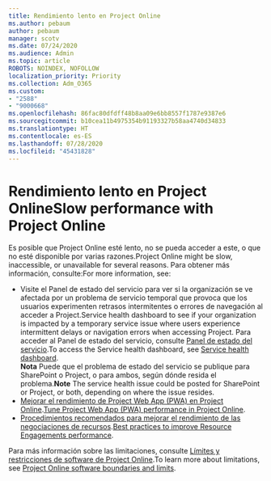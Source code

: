 ```yaml
---
title: Rendimiento lento en Project Online
ms.author: pebaum
author: pebaum
manager: scotv
ms.date: 07/24/2020
ms.audience: Admin
ms.topic: article
ROBOTS: NOINDEX, NOFOLLOW
localization_priority: Priority
ms.collection: Adm_O365
ms.custom:
- "2588"
- "9000668"
ms.openlocfilehash: 86fac80dfdff48b8aa09e6bb8557f1787e9387e6
ms.sourcegitcommit: b10cea11b4975354b91193327b58aa4740d34833
ms.translationtype: HT
ms.contentlocale: es-ES
ms.lasthandoff: 07/28/2020
ms.locfileid: "45431828"
---
```

# <a name="slow-performance-with-project-online"></a><span data-ttu-id="841a4-102">Rendimiento lento en Project Online</span><span class="sxs-lookup"><span data-stu-id="841a4-102">Slow performance with Project Online</span></span>

<span data-ttu-id="841a4-103">Es posible que Project Online esté lento, no se pueda acceder a este, o que no esté disponible por varias razones.</span><span class="sxs-lookup"><span data-stu-id="841a4-103">Project Online might be slow, inaccessible, or unavailable for several reasons.</span></span> <span data-ttu-id="841a4-104">Para obtener más información, consulte:</span><span class="sxs-lookup"><span data-stu-id="841a4-104">For more information, see:</span></span>

- <span data-ttu-id="841a4-105">Visite el Panel de estado del servicio para ver si la organización se ve afectada por un problema de servicio temporal que provoca que los usuarios experimenten retrasos intermitentes o errores de navegación al acceder a Project.</span><span class="sxs-lookup"><span data-stu-id="841a4-105">Service health dashboard to see if your organization is impacted by a temporary service issue where users experience intermittent delays or navigation errors when accessing Project.</span></span> <span data-ttu-id="841a4-106">Para acceder al Panel de estado del servicio, consulte [Panel de estado del servicio](https://admin.microsoft.com/AdminPortal/Home#/servicehealth).</span><span class="sxs-lookup"><span data-stu-id="841a4-106">To access the Service health dashboard, see [Service health dashboard](https://admin.microsoft.com/AdminPortal/Home#/servicehealth).</span></span></br>
    <span data-ttu-id="841a4-107">**Nota** Puede que el problema de estado del servicio se publique para SharePoint o Project, o para ambos, según dónde resida el problema.</span><span class="sxs-lookup"><span data-stu-id="841a4-107">**Note**  The service health issue could be posted for SharePoint or Project, or both, depending on where the issue resides.</span></span>
- <span data-ttu-id="841a4-108">[Mejorar el rendimiento de Project Web App (PWA) en Project Online](https://docs.microsoft.com/projectonline/tune-project-online-performance).</span><span class="sxs-lookup"><span data-stu-id="841a4-108">[Tune Project Web App (PWA) performance in Project Online](https://docs.microsoft.com/projectonline/tune-project-online-performance).</span></span>
- <span data-ttu-id="841a4-109">[Procedimientos recomendados para mejorar el rendimiento de las negociaciones de recursos](https://docs.microsoft.com/projectonline/best-practices-to-improve-resource-engagements-performance).</span><span class="sxs-lookup"><span data-stu-id="841a4-109">[Best practices to improve Resource Engagements performance](https://docs.microsoft.com/projectonline/best-practices-to-improve-resource-engagements-performance).</span></span>

<span data-ttu-id="841a4-110">Para más información sobre las limitaciones, consulte [Límites y restricciones de software de Project Online](https://docs.microsoft.com/projectonline/project-online-software-boundaries-and-limits).</span><span class="sxs-lookup"><span data-stu-id="841a4-110">To learn more about limitations, see [Project Online software boundaries and limits](https://docs.microsoft.com/projectonline/project-online-software-boundaries-and-limits).</span></span>